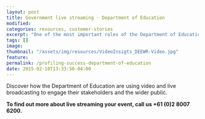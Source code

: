 ```yaml
---
layout: post
title: Government live streaming - Department of Education
modified:
categories: resources, customer-stories
excerpt: "One of the most important roles of the Department of Education is to communicate its messages and engage with the wider community, find out how they did this with Viostream"
tags: []
image:
thumbnail: "/assets/img/resources/VideoInsigts_DEEWR-Video.jpg"
feature:
permalink: /profiling-success-department-of-education
date: 2015-02-18T13:33:50-04:00
---
```


<div class="t-center video-containers mt-5 mb-5">
	<script src="https://publish.viostream.com/embed/ctoazt9px9nb"></script>
</div>

Discover how the Department of Education are using video and live broadcasting to engage their stakeholders and the wider public.

<strong>To find out more about live streaming your event, call us +61 (0)2 8007 6200.</strong>